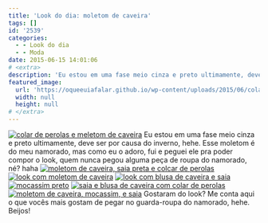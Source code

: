 ```yaml
---
title: 'Look do dia: moletom de caveira'
tags: []
id: '2539'
categories:
  - - Look do dia
  - - Moda
date: 2015-06-15 14:01:06
# <extra>
description: 'Eu estou em uma fase meio cinza e preto ultimamente, deve ser por causa do inverno, hehe. Esse moletom é do meu namorado, mas como eu o adoro, fui e peguei ele pra poder compor o look, quem nunca pegou alguma peça de roupa do namorado, né? haha Gostaram do look? Me conta aqui o que vocês mais gostam de pegar no guarda-roupa do namorado, hehe. Beijos!'
featured_image: 
  url: 'https://oqueeuiafalar.github.io/wp-content/uploads/2015/06/colar-de-perolas-e-meletom-de-caveira-1024x768.jpg'
  width: null
  height: null
# </extra>
---
```


[![colar de perolas e meletom de caveira](/wp-content/uploads/2015/06/colar-de-perolas-e-meletom-de-caveira-1024x768.jpg)](/wp-content/uploads/2015/06/colar-de-perolas-e-meletom-de-caveira.jpg) Eu estou em uma fase meio cinza e preto ultimamente, deve ser por causa do inverno, hehe. Esse moletom é do meu namorado, mas como eu o adoro, fui e peguei ele pra poder compor o look, quem nunca pegou alguma peça de roupa do namorado, né? haha [![moletom de caveira, saia preta e colcar de perolas](/wp-content/uploads/2015/06/moletom-de-caveira-saia-preta-e-colcar-de-perolas.jpg)](/wp-content/uploads/2015/06/moletom-de-caveira-saia-preta-e-colcar-de-perolas.jpg) [![look com moletom de caveira](/wp-content/uploads/2015/06/look-com-moletom-de-caveira.jpg)](/wp-content/uploads/2015/06/look-com-moletom-de-caveira.jpg) [![look com blusa de caveira e saia](/wp-content/uploads/2015/06/look-com-blusa-de-caveira-e-saia.jpg)](/wp-content/uploads/2015/06/look-com-blusa-de-caveira-e-saia.jpg) [![mocassim preto](/wp-content/uploads/2015/06/mocassim-preto.jpg)](/wp-content/uploads/2015/06/mocassim-preto.jpg) [![saia e blusa de caveira com colar de perolas](/wp-content/uploads/2015/06/saia-e-blusa-de-caveira-com-colar-de-perolas.jpg)](/wp-content/uploads/2015/06/saia-e-blusa-de-caveira-com-colar-de-perolas.jpg) [![moletom de caveira, mocassim, e saia](/wp-content/uploads/2015/06/moletom-de-caveira-mocassim-e-saia.jpg)](/wp-content/uploads/2015/06/moletom-de-caveira-mocassim-e-saia.jpg) Gostaram do look? Me conta aqui o que vocês mais gostam de pegar no guarda-roupa do namorado, hehe. Beijos!
